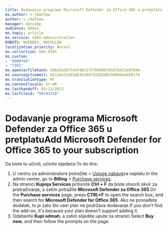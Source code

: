 ```yaml
---
title: Dodavanje programa Microsoft Defender za Office 365 u pretplatu
ms.author: v-jmathew
author: v-jmathew
manager: dansimp
audience: Admin
ms.topic: article
ms.service: o365-administration
ROBOTS: NOINDEX, NOFOLLOW
localization_priority: Normal
ms.collection: Adm_O365
ms.custom:
- "9000760"
- "7391"
ms.openlocfilehash: 5dbd3e3b7744f48c5737b0909765576453e8769e
ms.sourcegitcommit: 6312ee31561db36104f32282d019d069ede69174
ms.translationtype: MT
ms.contentlocale: hr-HR
ms.lasthandoff: 03/11/2021
ms.locfileid: "50743728"
---
```

# <a name="add-microsoft-defender-for-office-365-to-your-subscription"></a><span data-ttu-id="117fd-102">Dodavanje programa Microsoft Defender za Office 365 u pretplatu</span><span class="sxs-lookup"><span data-stu-id="117fd-102">Add Microsoft Defender for Office 365 to your subscription</span></span>

<span data-ttu-id="117fd-103">Da biste to učinili, učinite sljedeće:</span><span class="sxs-lookup"><span data-stu-id="117fd-103">To do this:</span></span>

1. <span data-ttu-id="117fd-104">U centru za administratore potražite   >  [Usluge nabave](https://go.microsoft.com/fwlink/p/?linkid=868433)za naplatu.</span><span class="sxs-lookup"><span data-stu-id="117fd-104">In the admin center, go to **Billing** > [Purchase services](https://go.microsoft.com/fwlink/p/?linkid=868433).</span></span>
2. <span data-ttu-id="117fd-105">Na stranici **Kupnja Services** pritisnite **Ctrl + F** da biste otvorili okvir za pretraživanje, a zatim potražite **Microsoft Defender za Office 365**.</span><span class="sxs-lookup"><span data-stu-id="117fd-105">On the **Purchase services** page, press **CTRL+F** to open the search box, and then search for **Microsoft Defender for Office 365**.</span></span> <span data-ttu-id="117fd-106">Ako ne pronađete dodatak, to je zato što vam plan ne podržava dodavanje.</span><span class="sxs-lookup"><span data-stu-id="117fd-106">If you don't find the add-on, it's because your plan doesn't support adding it.</span></span>
3. <span data-ttu-id="117fd-107">Odaberite **Kupi odmah**, a zatim slijedite upute na stranici.</span><span class="sxs-lookup"><span data-stu-id="117fd-107">Select **Buy now**, and then follow the prompts on the page.</span></span>
